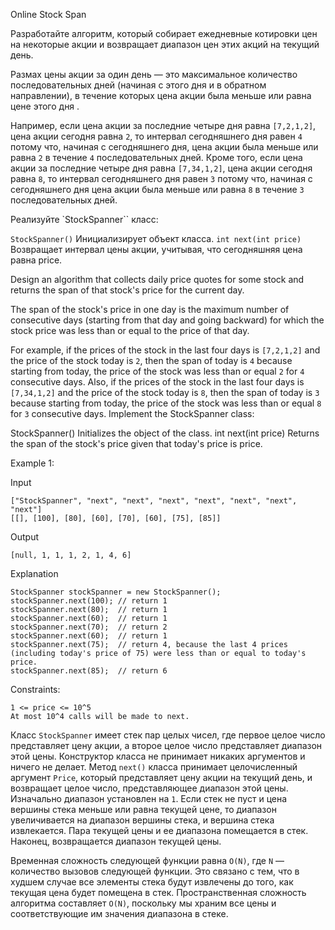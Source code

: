 Online Stock Span
<p>
Разработайте алгоритм, который собирает ежедневные котировки цен на некоторые акции и возвращает диапазон цен этих акций на текущий день.

Размах цены акции за один день — это максимальное количество последовательных дней (начиная с этого дня и в обратном направлении), в течение которых цена акции была меньше или равна цене этого дня .

Например, если цена акции за последние четыре дня равна `[7,2,1,2]`, цена акции сегодня равна `2`, то интервал сегодняшнего дня равен `4` потому что, начиная с сегодняшнего дня, цена акции была меньше или равна `2` в течение `4` последовательных дней.
Кроме того, если цена акции за последние четыре дня равна `[7,34,1,2]`,  цена акции сегодня равна `8`, то интервал сегодняшнего дня равен `3` потому что, начиная с сегодняшнего дня цена акции была меньше или равна `8` в течение `3` последовательных дней.

Реализуйте `StockSpanner`` класс:

`StockSpanner()`
Инициализирует объект класса.
`int next(int price)`
Возвращает интервал цены акции, учитывая, что сегодняшняя цена равна price.

 Design an algorithm that collects daily price quotes for some stock and returns the span of that stock's price for the current day.

The span of the stock's price in one day is the maximum number of consecutive days (starting from that day and going backward) for which the stock price was less than or equal to the price of that day.

For example, if the prices of the stock in the last four days is `[7,2,1,2]` and the price of the stock today is `2`, then the span of today is `4` because starting from today, the price of the stock was less than or equal `2` for `4` consecutive days.
Also, if the prices of the stock in the last four days is `[7,34,1,2]` and the price of the stock today is `8`, then the span of today is `3` because starting from today, the price of the stock was less than or equal `8` for `3` consecutive days.
Implement the StockSpanner class:

StockSpanner() Initializes the object of the class.
int next(int price) Returns the span of the stock's price given that today's price is price.
 

Example 1:

Input
```
["StockSpanner", "next", "next", "next", "next", "next", "next", "next"]
[[], [100], [80], [60], [70], [60], [75], [85]]
```
Output
```
[null, 1, 1, 1, 2, 1, 4, 6]
```
Explanation
```
StockSpanner stockSpanner = new StockSpanner();
stockSpanner.next(100); // return 1
stockSpanner.next(80);  // return 1
stockSpanner.next(60);  // return 1
stockSpanner.next(70);  // return 2
stockSpanner.next(60);  // return 1
stockSpanner.next(75);  // return 4, because the last 4 prices (including today's price of 75) were less than or equal to today's price.
stockSpanner.next(85);  // return 6
```
Constraints:
```
1 <= price <= 10^5
At most 10^4 calls will be made to next.
```
Класс `StockSpanner` имеет стек пар целых чисел, где первое целое число представляет цену акции, а второе целое число представляет диапазон этой цены.
Конструктор класса не принимает никаких аргументов и ничего не делает.
Метод `next()` класса принимает целочисленный аргумент `Price`, который представляет цену акции на текущий день, и возвращает целое число, представляющее диапазон этой цены.
Изначально диапазон установлен на `1`.
Если стек не пуст и цена вершины стека меньше или равна текущей цене, то диапазон увеличивается на диапазон вершины стека, и вершина стека извлекается.
Пара текущей цены и ее диапазона помещается в стек.
Наконец, возвращается диапазон текущей цены.

Временная сложность следующей функции равна `O(N)`, где `N` — количество вызовов следующей функции. Это связано с тем, что в худшем случае все элементы стека будут извлечены до того, как текущая цена будет помещена в стек.
Пространственная сложность алгоритма составляет `O(N)`, поскольку мы храним все цены и соответствующие им значения диапазона в стеке.
</p>
